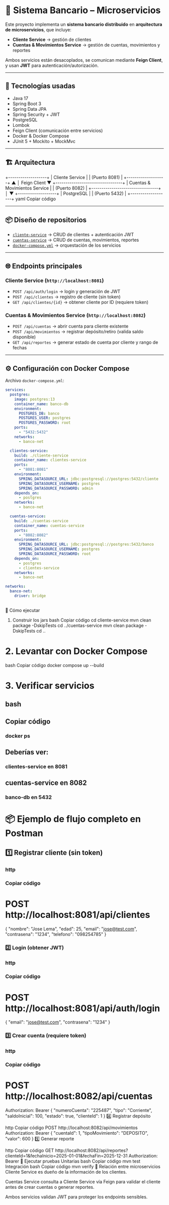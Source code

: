 # 🏦 Sistema Bancario – Microservicios

Este proyecto implementa un **sistema bancario distribuido** en **arquitectura de microservicios**, que incluye:

- **Cliente Service** → gestión de clientes
- **Cuentas & Movimientos Service** → gestión de cuentas, movimientos y reportes

Ambos servicios están desacoplados, se comunican mediante **Feign Client**, y usan **JWT** para autenticación/autorización.

---

## 🚀 Tecnologías usadas

- Java 17
- Spring Boot 3
- Spring Data JPA
- Spring Security + JWT
- PostgreSQL
- Lombok
- Feign Client (comunicación entre servicios)
- Docker & Docker Compose
- JUnit 5 + Mockito + MockMvc

---

## 🏗️ Arquitectura

+-------------------+
|   Cliente Service |
|  (Puerto 8081)    |
+-------------------+
▲
│ Feign Client
▼
+---------------------------------+
|   Cuentas & Movimientos Service |
|           (Puerto 8082)         |
+---------------------------------+
│
▼
+-------------------+
|    PostgreSQL     |
|   (Puerto 5432)   |
+-------------------+
yaml
Copiar código

---

## 📦 Diseño de repositorios

- [`cliente-service`](./cliente-service) → CRUD de clientes + autenticación JWT
- [`cuentas-service`](./cuentas-service) → CRUD de cuentas, movimientos, reportes
- [`docker-compose.yml`](./docker-compose.yml) → orquestación de los servicios

---

## 🌐 Endpoints principales

### Cliente Service (`http://localhost:8081`)
- `POST /api/auth/login` → login y generación de JWT
- `POST /api/clientes` → registro de cliente (sin token)
- `GET /api/clientes/{id}` → obtener cliente por ID (requiere token)

### Cuentas & Movimientos Service (`http://localhost:8082`)
- `POST /api/cuentas` → abrir cuenta para cliente existente
- `POST /api/movimientos` → registrar depósito/retiro (valida saldo disponible)
- `GET /api/reportes` → generar estado de cuenta por cliente y rango de fechas

---

## ⚙️ Configuración con Docker Compose

Archivo `docker-compose.yml`:

```yaml
services:
  postgres:
    image: postgres:13
    container_name: banco-db
    environment:
      POSTGRES_DB: banco
      POSTGRES_USER: postgres
      POSTGRES_PASSWORD: root
    ports:
      - "5432:5432"
    networks:
      - banco-net

  clientes-service:
    build: ./cliente-service
    container_name: clientes-service
    ports:
      - "8081:8081"
    environment:
      SPRING_DATASOURCE_URL: jdbc:postgresql://postgres:5432/cliente
      SPRING_DATASOURCE_USERNAME: postgres
      SPRING_DATASOURCE_PASSWORD: admin
    depends_on:
      - postgres
    networks:
      - banco-net

  cuentas-service:
    build: ./cuentas-service
    container_name: cuentas-service
    ports:
      - "8082:8082"
    environment:
      SPRING_DATASOURCE_URL: jdbc:postgresql://postgres:5432/banco
      SPRING_DATASOURCE_USERNAME: postgres
      SPRING_DATASOURCE_PASSWORD: root
    depends_on:
      - postgres
      - clientes-service
    networks:
      - banco-net

networks:
  banco-net:
    driver: bridge
    
```
🏃 Cómo ejecutar
1. Construir los jars
bash
Copiar código
cd cliente-service
mvn clean package -DskipTests
cd ../cuentas-service
mvn clean package -DskipTests
cd ..
# 2. Levantar con Docker Compose
bash
Copiar código
docker compose up --build
# 3. Verificar servicios
## bash
## Copiar código
### docker ps
## Deberías ver:

### clientes-service en 8081

## cuentas-service en 8082

### banco-db en 5432

# 📦 Ejemplo de flujo completo en Postman
## 1️⃣ Registrar cliente (sin token)

### http
### Copiar código
# POST http://localhost:8081/api/clientes
{
  "nombre": "Jose Lema",
  "edad": 25,
  "email": "jose@test.com",
  "contrasena": "1234",
  "telefono": "098254785"
}
### 2️⃣ Login (obtener JWT)

### http
### Copiar código
# POST http://localhost:8081/api/auth/login
{
  "email": "jose@test.com",
  "contrasena": "1234"
}
### 3️⃣ Crear cuenta (requiere token)

### http
### Copiar código
# POST http://localhost:8082/api/cuentas
Authorization: Bearer <TOKEN>
{
  "numeroCuenta": "225487",
  "tipo": "Corriente",
  "saldoInicial": 100,
  "estado": true,
  "clienteId": 1
}
4️⃣ Registrar depósito

http
Copiar código
POST http://localhost:8082/api/movimientos
Authorization: Bearer <TOKEN>
{
  "cuentaId": 1,
  "tipoMovimiento": "DEPOSITO",
  "valor": 600
}
5️⃣ Generar reporte

http
Copiar código
GET http://localhost:8082/api/reportes?clienteId=1&fechaInicio=2025-01-01&fechaFin=2025-12-31
Authorization: Bearer <TOKEN>
🧪 Ejecutar pruebas
Unitarias
bash
Copiar código
mvn test
Integración
bash
Copiar código
mvn verify
🔗 Relación entre microservicios
Cliente Service es dueño de la información de los clientes.

Cuentas Service consulta a Cliente Service vía Feign para validar el cliente antes de crear cuentas o generar reportes.

Ambos servicios validan JWT para proteger los endpoints sensibles.